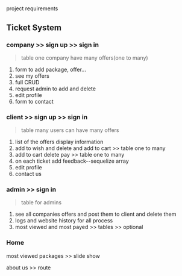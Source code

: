 #

project requirements

## Ticket System

### company >> sign up >> sign in

> table one company have many offers(one to many)

1. form to add package, offer...
2. see my offers
3. full CRUD
4. request admin to add and delete
5. edit profile
6. form to contact

### client >> sign up >> sign in

> table many users can have many offers

1. list of the offers display information
2. add to wish and delete and add to cart >> table one to many
3. add to cart delete pay >> table one to many
4. on each ticket add feedback--sequelize array
5. edit profile
6. contact us

### admin >> sign in

> table for admins

1. see all companies offers and post them to client and delete them
2. logs and website history
   for all process
3. most viewed and most payed >> tables >> optional

### Home

most viewed packages >> slide show

about us >> route
